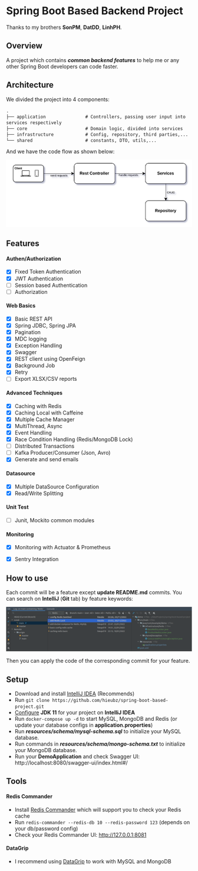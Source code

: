 # Spring Boot Based Backend Project

Thanks to my brothers **SonPM**, **DatDD**, **LinhPH**.

## Overview
A project which contains _**common backend features**_ to help me or any other Spring Boot developers can code faster.

## Architecture
We divided the project into 4 components:

    .
    ├── application               # Controllers, passing user input into services respectively
    ├── core                      # Domain logic, divided into services
    ├── infrastructure            # Config, repository, third parties,...
    └── shared                    # constants, DTO, utils,...

And we have the code flow as shown below:

![Raw Design](src/main/resources/META-INF/raw_code_flow.png)

## Features

#### Authen/Authorization
- [x] Fixed Token Authentication
- [x] JWT Authentication
- [ ] Session based Authentication
- [ ] Authorization

#### Web Basics
- [x] Basic REST API
- [x] Spring JDBC, Spring JPA
- [x] Pagination
- [x] MDC logging
- [x] Exception Handling
- [x] Swagger
- [x] REST client using OpenFeign
- [x] Background Job
- [x] Retry
- [ ] Export XLSX/CSV reports

#### Advanced Techniques
- [x] Caching with Redis
- [x] Caching Local with Caffeine
- [x] Multiple Cache Manager
- [x] MultiThread, Async
- [x] Event Handling
- [x] Race Condition Handling (Redis/MongoDB Lock)
- [ ] Distributed Transactions
- [ ] Kafka Producer/Consumer (Json, Avro)
- [x] Generate and send emails

#### Datasource
- [x] Multiple DataSource Configuration
- [x] Read/Write Splitting

#### Unit Test
- [ ] Junit, Mockito common modules


#### Monitoring
- [x] Monitoring with Actuator & Prometheus
- [x] Sentry Integration


## How to use
Each commit will be a feature except **update README.md** commits. You can search on **IntelliJ** (**Git** tab) by feature keywords:

![img_2.png](src/main/resources/META-INF/feature_searching.png)

Then you can apply the code of the corresponding commit for your feature. 

## Setup
- Download and install [IntelliJ IDEA](https://www.jetbrains.com/idea/download/) (Recommends)
- Run `git clone https://github.com/hieubz/spring-boot-based-project.git`
- [Configure](https://www.jetbrains.com/help/idea/sdk.html#change-project-sdk) **JDK 11** for your project on **IntelliJ IDEA**
- Run `docker-compose up -d` to start MySQL, MongoDB and Redis (or update your database configs in **application.properties**)
- Run **_resources/schema/mysql-schema.sql_** to initialize your MySQL database.
- Run commands in **_resources/schema/mongo-schema.txt_** to initialize your MongoDB database.
- Run your **DemoApplication** and check Swagger UI: http://localhost:8080/swagger-ui/index.html#/

## Tools

#### Redis Commander

- Install [Redis Commander](https://github.com/joeferner/redis-commander) which will support you to check your Redis cache
- Run `redis-commander --redis-db 10 --redis-password 123` (depends on your db/password config)
- Check your Redis Commander UI: http://127.0.0.1:8081

#### DataGrip

- I recommend using [DataGrip](https://www.jetbrains.com/datagrip/download/) to work with MySQL and MongoDB
